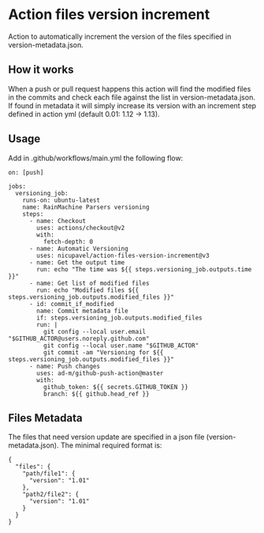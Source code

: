 # Action files version increment

 Action to automatically increment the version of the files specified in version-metadata.json.

## How it works

When a push or pull request happens this action will find the modified files in the commits and check each file
against the list in version-metadata.json. If found in metadata it will simply increase its version with an 
increment step defined in action yml (default 0.01: 1.12 -> 1.13).

## Usage
 
Add in .github/workflows/main.yml the following flow:

```
on: [push]

jobs:
  versioning_job:
    runs-on: ubuntu-latest
    name: RainMachine Parsers versioning
    steps:
      - name: Checkout
        uses: actions/checkout@v2
        with:
          fetch-depth: 0
      - name: Automatic Versioning
        uses: nicupavel/action-files-version-increment@v3
      - name: Get the output time
        run: echo "The time was ${{ steps.versioning_job.outputs.time }}"
      - name: Get list of modified files
        run: echo "Modified files ${{ steps.versioning_job.outputs.modified_files }}"
      - id: commit_if_modified
        name: Commit metadata file
        if: steps.versioning_job.outputs.modified_files
        run: |
          git config --local user.email "$GITHUB_ACTOR@users.noreply.github.com"
          git config --local user.name "$GITHUB_ACTOR"
          git commit -am "Versioning for ${{ steps.versioning_job.outputs.modified_files }}"
      - name: Push changes
        uses: ad-m/github-push-action@master
        with:
          github_token: ${{ secrets.GITHUB_TOKEN }}
          branch: ${{ github.head_ref }}
```

## Files Metadata

The files that need version update are specified in a json file (version-metadata.json). The minimal required format is:

```
{
  "files": {
    "path/file1": {
      "version": "1.01"
    },
    "path2/file2": {
      "version": "1.01"
    }
  }
}
```
